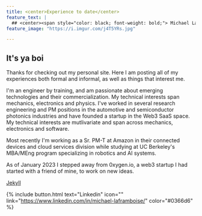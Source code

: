 ```yaml
---
title: <center>Experience to date</center>
feature_text: |
  ## <center><span style="color: black; font-weight: bold;"> Michael LaFramboise </span></center>
feature_image: "https://i.imgur.com/j4T5YRs.jpg"

---
```




## It's ya boi
Thanks for checking out my personal site. Here I am posting all of my experiences both formal and informal, as well as things that interest me. 

I'm an engineer by training, and am passionate about emerging technologies and their commercialization. My technical interests span mechanics, electronics and physics. I've worked in several research engineering and PM positions in the automotive and semiconductor photonics industries and have founded a startup in the Web3 SaaS space. My technical interests are mutlivariate and span across mechanics, electronics and software. 

Most recently I'm working as a Sr. PM-T at Amazon in their connected devices and cloud services division while studying at UC Berkeley's MBA/MEng program specializing in robotics and AI systems.

As of January 2023 I stepped away from 0xygen.io, a web3 startup I had started with a friend of mine, to work on new ideas.

[Jekyll](https://jekyllrb.com/) 

{% include button.html text="Linkedin" icon="" link="https://www.linkedin.com/in/michael-laframboise/" color="#0366d6" %} 



